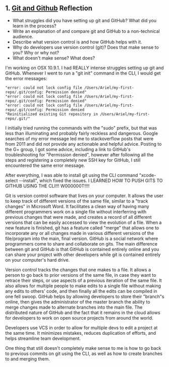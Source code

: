 ## 1. [Git and Github](1_get_started/readme.md) Reflection

* What struggles did you have setting up git and GitHub? What did you learn in the process?
* Write an explanation of and compare git and GitHub to a non-technical audience. 
* Describe what version control is and how GitHub helps with it.
* Why do developers use version control (git)? Does that make sense to you? Why or why not?
* What doesn't make sense? What does?

I'm working on OSX 10.9.1. I had REALLY intense struggles setting up git and GitHub. Whenever I went to run a "git init" command in the CLI, I would get the error messages:
	
	"error: could not lock config file /Users/Ariel/my-first-repo/.git/config: Permission denied"
	"error: could not lock config file /Users/Ariel/my-first-repo/.git/config: Permission denied"
	"error: could not lock config file /Users/Ariel/my-first-repo/.git/config: Permission denied
	"Reinitialized existing Git repository in /Users/Ariel/my-first-repo/.git/"

I initially tried running the commands with the "sudo" prefix, but that was less than illuminating and probably fairly reckless and dangerous. Google searches of my error message led me to stackoverflow posts that were from 2011 and did not provide any actionable and helpful advice. Posting to the G+ group, I got some advice, including a link to GitHub's troubleshooting for "Permission denied", however after following all the steps and registering a completely new SSH key for GitHub, I still encountered the same error message. 

After everything, I was able to install git using the CLI command "xcode-select --install", which fixed the issues. I LEARNED HOW TO PUSH GITS TO GITHUB USING THE CLI!!! W000000T!!!!
	
Git is version control software that lives on your computer. It allows the user to keep track of different versions of the same file, similar to a "track changes" in Microsoft Word. It facilitates a clean way of having many different programmers work on a single file without interferring with previous changes that were made, and creates a record of all different versions that can be easily accessed to view the evolution of a file. When a new feature is finished, git has a feature called "merge" that allows one to incorporate any or all changes made in various different versions of the file/program into the main, final version. 
GitHub is a social network where programmers come to share and collaborate on gits. The main difference between git and GitHub is that GitHub is contained entirely online and you can share your project with other developers while git is contained entirely on your computer's hard drive.
	
Version control tracks the changes that one makes to a file. It allows a person to go back to prior versions of the same file, in case they want to retrace their steps, or use aspects of a previous iteration of the same file. It also allows for multiple people to make edits to a single file without making any edits to others' code, and then finally all the edits can be compiled in one fell swoop. GitHub helps by allowing developers to store their "branch"s online, then gives the administrator of the master branch the ability to merge changes made to alternate branches into the main file. The distributed nature of GitHub and the fact that it remains in the cloud allows for developers to work on open source projects from around the world.
	
Developers use VCS in order to allow for multiple devs to edit a project at the same time. It minimizes mistakes, reduces duplication of efforts, and helps streamline team development.
	
One thing that still doesn't completely make sense to me is how to go back to previous commits on git using the CLI, as well as how to create branches to and merging them.

